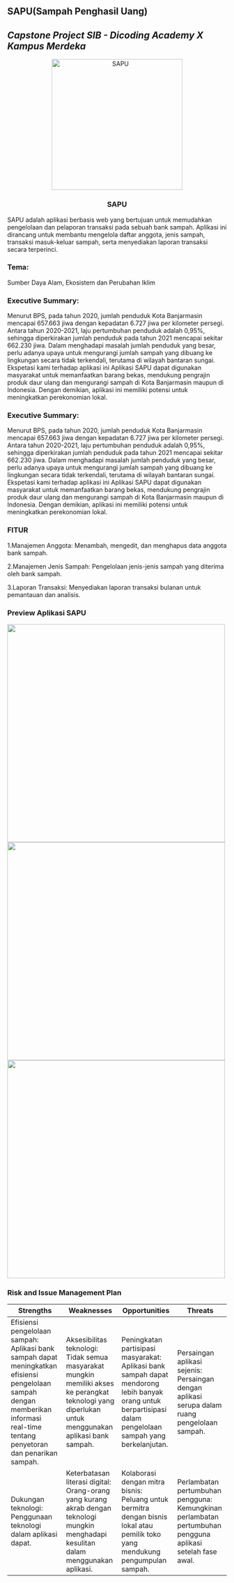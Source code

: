 ## SAPU(Sampah Penghasil Uang)
## _Capstone Project SIB - Dicoding Academy X Kampus Merdeka_
<p align="center">
  <a href="https://github.com">
    <img src="https://firebasestorage.googleapis.com/v0/b/yudahasibuann23.appspot.com/o/Abstract%20Bank%20Card%20Logo.png?alt=media&token=26ee5ba3-89f0-4c2a-85dd-7fc400dbe7fb" alt="SAPU" width="300">
  </a>
  <h3 align="center">SAPU</h3>
</p>
 SAPU adalah aplikasi berbasis web yang bertujuan untuk memudahkan pengelolaan dan pelaporan transaksi pada sebuah bank sampah. Aplikasi ini dirancang untuk membantu mengelola daftar anggota, jenis sampah, transaksi masuk-keluar sampah, serta menyediakan laporan transaksi secara terperinci.

### Tema:
Sumber Daya Alam, Ekosistem dan Perubahan Iklim

### Executive Summary:
Menurut BPS, pada tahun 2020, jumlah penduduk Kota Banjarmasin mencapai 657.663 jiwa dengan kepadatan 6.727 jiwa per kilometer persegi. Antara tahun 2020-2021, laju pertumbuhan penduduk adalah 0,95%, sehingga diperkirakan jumlah penduduk pada tahun 2021 mencapai sekitar 662.230 jiwa. Dalam menghadapi masalah jumlah penduduk yang besar, perlu adanya upaya untuk mengurangi jumlah sampah yang dibuang ke lingkungan secara tidak terkendali, terutama di wilayah bantaran sungai. Ekspetasi kami terhadap aplikasi ini Aplikasi SAPU dapat digunakan masyarakat untuk memanfaatkan barang bekas, mendukung pengrajin produk daur ulang dan mengurangi sampah di Kota Banjarmasin maupun di Indonesia. Dengan demikian, aplikasi ini memiliki potensi untuk meningkatkan perekonomian lokal.

### Executive Summary:
Menurut BPS, pada tahun 2020, jumlah penduduk Kota Banjarmasin mencapai 657.663 jiwa dengan kepadatan 6.727 jiwa per kilometer persegi. Antara tahun 2020-2021, laju pertumbuhan penduduk adalah 0,95%, sehingga diperkirakan jumlah penduduk pada tahun 2021 mencapai sekitar 662.230 jiwa. Dalam menghadapi masalah jumlah penduduk yang besar, perlu adanya upaya untuk mengurangi jumlah sampah yang dibuang ke lingkungan secara tidak terkendali, terutama di wilayah bantaran sungai. Ekspetasi kami terhadap aplikasi ini Aplikasi SAPU dapat digunakan masyarakat untuk memanfaatkan barang bekas, mendukung pengrajin produk daur ulang dan mengurangi sampah di Kota Banjarmasin maupun di Indonesia. Dengan demikian, aplikasi ini memiliki potensi untuk meningkatkan perekonomian lokal.



<h3>FITUR</h3>
<p>1.Manajemen Anggota: Menambah, mengedit, dan menghapus data anggota bank sampah.</p>
<p>2.Manajemen Jenis Sampah: Pengelolaan jenis-jenis sampah yang diterima oleh bank sampah.</p>
<p>3.Laporan Transaksi: Menyediakan laporan transaksi bulanan untuk pemantauan dan analisis.</p>


<h3>Preview Aplikasi SAPU </h3>
<img src="https://firebasestorage.googleapis.com/v0/b/yudahasibuann23.appspot.com/o/WhatsApp%20Image%202023-11-28%20at%2020.47.26_6e11c3c2.jpg?alt=media&token=48129c77-f77f-4319-9629-5ed53c6900f8"width="500">
<img src="https://firebasestorage.googleapis.com/v0/b/yudahasibuann23.appspot.com/o/WhatsApp%20Image%202023-11-28%20at%2020.47.56_92d69e8e.jpg?alt=media&token=577dc89f-0db4-4a0d-b6a3-558d674090d7"width="500">
<img src="https://firebasestorage.googleapis.com/v0/b/yudahasibuann23.appspot.com/o/WhatsApp%20Image%202023-11-28%20at%2020.47.43_4634573f.jpg?alt=media&token=47bdc1de-3eb9-46f0-ad5f-593a8d6fcdc1"width="500">

### Risk and Issue Management Plan
| Strengths | Weaknesses | Opportunities | Threats |
| ------ | ------ | ------ | ------ |
| Efisiensi pengelolaan sampah: Aplikasi bank sampah dapat meningkatkan efisiensi pengelolaan sampah dengan memberikan informasi real-time tentang penyetoran dan penarikan sampah.| Aksesibilitas teknologi: Tidak semua masyarakat mungkin memiliki akses ke perangkat teknologi yang diperlukan untuk menggunakan aplikasi bank sampah.|Peningkatan partisipasi masyarakat: Aplikasi bank sampah dapat mendorong lebih banyak orang untuk berpartisipasi dalam pengelolaan sampah yang berkelanjutan. | Persaingan aplikasi sejenis: Persaingan dengan aplikasi serupa dalam ruang pengelolaan sampah.|
| Dukungan teknologi: Penggunaan teknologi dalam aplikasi dapat.|Keterbatasan literasi digital: Orang-orang yang kurang akrab dengan teknologi mungkin menghadapi kesulitan dalam menggunakan aplikasi.| Kolaborasi dengan mitra bisnis: Peluang untuk bermitra dengan bisnis lokal atau pemilik toko yang mendukung pengumpulan sampah.|Perlambatan pertumbuhan pengguna: Kemungkinan perlambatan pertumbuhan pengguna aplikasi setelah fase awal.||  Kemudahan akses: Aplikasi bank sampah memungkinkan masyarakat untuk lebih mudah berpartisipasi dalam program daur ulang.| Dibutuhkan infrastruktur: Keberhasilan aplikasi ini tergantung pada ketersediaan infrastruktur seperti jaringan internet.
